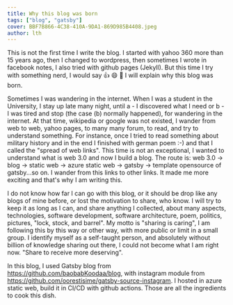 ```yaml
---
title: Why this blog was born
tags: ["blog", "gatsby"]
cover: BBF7B866-4C38-410A-9DA1-869D985B4408.jpeg
author: lth
---
```


This is not the first time I write the blog. I started with yahoo 360 more than 15 years ago, then I changed to wordpress, then sometimes I wrote in facebook notes, I also tried with github pages (Jekyll). But this time I try with something nerd, I would say :thumbsup: :smile: :sparkler: I will explain why this blog was born.

Sometimes I was wandering in the internet. When I was a student in the University, I stay up late many night, until a - I discovered what I need or b - I was tired and stop (the case (b) normally happened), for wandering in the internet. At that time, wikipedia or google was not existed, I wander from web to web, yahoo pages, to many many forum, to read, and try to understand something. For instance, once I tried to read something about military history and in the end I finished with german poem :-) and that I called the "spread of web links". 
This time is not an exceptional, I wanted to understand what is web 3.0 and now I build a blog. The route is: web 3.0 -> blog -> static web -> azure static web -> gatsby -> template opensource of gatsby...so on. I wander from this links to other links. It made me more exciting and that's why I am writing this.

I do not know how far I can go with this blog, or it should be drop like any blogs of mine before, or lost the motivation to share, who know. I will try to keep it as long as I can, and share anything I collected, about many aspects, technologies, software development, software architecture, poem, politics, pictures, "lock, stock, and barrel". My motto is "sharing is caring", I am following this by this way or other way, with more public or limit in a small group. I identify myself as a self-taught person, and absolutely without billion of knowledge sharing out there, I could not become what I am right now. "Share to receive more deserving".

In this blog, I used Gatsby blog from https://github.com/baobabKoodaa/blog, with instagram module from https://github.com/oorestisime/gatsby-source-instagram. I hosted in azure static web, build it in CI/CD with github actions. Those are all the ingredients to cook this dish.


